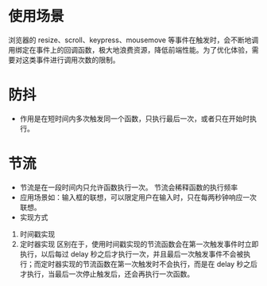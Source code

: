 # 使用场景
浏览器的 resize、scroll、keypress、mousemove 等事件在触发时，会不断地调用绑定在事件上的回调函数，极大地浪费资源，降低前端性能。为了优化体验，需要对这类事件进行调用次数的限制。


# 防抖
- 作用是在短时间内多次触发同一个函数，只执行最后一次，或者只在开始时执行。


# 节流
- 节流是在一段时间内只允许函数执行一次。 节流会稀释函数的执行频率
- 应用场景如：输入框的联想，可以限定用户在输入时，只在每两秒钟响应一次联想。
- 实现方式
1. 时间戳实现
2. 定时器实现
区别在于，使用时间戳实现的节流函数会在第一次触发事件时立即执行，以后每过 delay 秒之后才执行一次，并且最后一次触发事件不会被执行；而定时器实现的节流函数在第一次触发时不会执行，而是在 delay 秒之后才执行，当最后一次停止触发后，还会再执行一次函数。